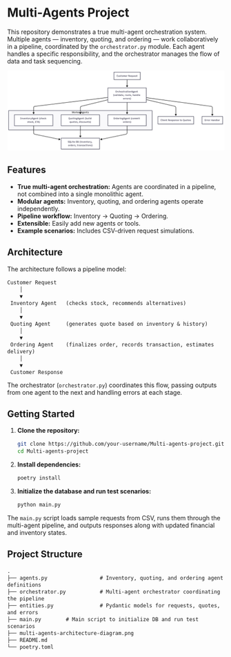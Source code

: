 # Multi-Agents Project

This repository demonstrates a true multi-agent orchestration system. Multiple agents — inventory, quoting, and ordering — work collaboratively in a pipeline, coordinated by the `orchestrator.py` module. Each agent handles a specific responsibility, and the orchestrator manages the flow of data and task sequencing.

![Multi-Agents Architecture Diagram](multi-agents-architecture-diagram.png)

## Features

- **True multi-agent orchestration:** Agents are coordinated in a pipeline, not combined into a single monolithic agent.
- **Modular agents:** Inventory, quoting, and ordering agents operate independently.
- **Pipeline workflow:** Inventory → Quoting → Ordering.
- **Extensible:** Easily add new agents or tools.
- **Example scenarios:** Includes CSV-driven request simulations.

## Architecture

The architecture follows a pipeline model:

```
Customer Request
    │
    ▼
 Inventory Agent   (checks stock, recommends alternatives)
    │
    ▼
 Quoting Agent     (generates quote based on inventory & history)
    │
    ▼
 Ordering Agent    (finalizes order, records transaction, estimates delivery)
    │
    ▼
 Customer Response
```

The orchestrator (`orchestrator.py`) coordinates this flow, passing outputs from one agent to the next and handling errors at each stage.

## Getting Started

1. **Clone the repository:**
    ```bash
    git clone https://github.com/your-username/Multi-agents-project.git
    cd Multi-agents-project
    ```

2. **Install dependencies:**
    ```bash
    poetry install
    ```

3. **Initialize the database and run test scenarios:**
    ```bash
    python main.py
    ```

The `main.py` script loads sample requests from CSV, runs them through the multi-agent pipeline, and outputs responses along with updated financial and inventory states.

## Project Structure

```
.
├── agents.py                 # Inventory, quoting, and ordering agent definitions
├── orchestrator.py           # Multi-agent orchestrator coordinating the pipeline
├── entities.py               # Pydantic models for requests, quotes, and errors
├── main.py        # Main script to initialize DB and run test scenarios
├── multi-agents-architecture-diagram.png
├── README.md
└── poetry.toml
```
